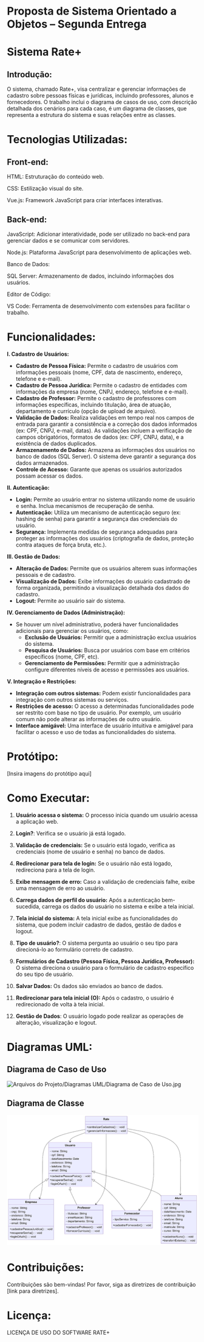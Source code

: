# Proposta de Sistema Orientado a Objetos – Segunda Entrega 

# Sistema Rate+

## Introdução:

O sistema, chamado Rate+, visa centralizar e gerenciar informações de cadastro sobre pessoas físicas e jurídicas, incluindo professores, alunos e fornecedores. O trabalho inclui o diagrama de casos de uso, com descrição detalhada dos cenários para cada caso, é um diagrama de classes, que representa a estrutura do sistema e suas relações entre as classes. 

# Tecnologias Utilizadas:

## Front-end:

HTML: Estruturação do conteúdo web.

CSS: Estilização visual do site.

Vue.js: Framework JavaScript para criar interfaces interativas.

## Back-end:

JavaScript: Adicionar interatividade, pode ser utilizado no back-end para gerenciar dados e se comunicar com servidores.

Node.js: Plataforma JavaScript para desenvolvimento de aplicações web.

Banco de Dados:

SQL Server: Armazenamento de dados, incluindo informações dos usuários.

Editor de Código:

VS Code: Ferramenta de desenvolvimento com extensões para facilitar o trabalho.

# Funcionalidades:

**I. Cadastro de Usuários:**

* **Cadastro de Pessoa Física:** Permite o cadastro de usuários com informações pessoais (nome, CPF, data de nascimento, endereço, telefone e e-mail).
* **Cadastro de Pessoa Jurídica:**  Permite o cadastro de entidades com informações da empresa (nome, CNPJ, endereço, telefone e e-mail).
* **Cadastro de Professor:**  Permite o cadastro de professores com informações específicas, incluindo titulação, área de atuação, departamento e currículo (opção de upload de arquivo).
* **Validação de Dados:** Realiza validações em tempo real nos campos de entrada para garantir a consistência e a correção dos dados informados (ex: CPF, CNPJ, e-mail, datas).  As validações incluem a verificação de campos obrigatórios, formatos de dados (ex: CPF, CNPJ, data), e a existência de dados duplicados.
* **Armazenamento de Dados:** Armazena as informações dos usuários no banco de dados (SQL Server).  O sistema deve garantir a segurança dos dados armazenados.
* **Controle de Acesso:**  Garante que apenas os usuários autorizados possam acessar os dados.


**II. Autenticação:**

* **Login:** Permite ao usuário entrar no sistema utilizando nome de usuário e senha.  Inclua mecanismos de recuperação de senha.
* **Autenticação:** Utiliza um mecanismo de autenticação seguro (ex: hashing de senha) para garantir a segurança das credenciais do usuário.
* **Segurança:** Implementa medidas de segurança adequadas para proteger as informações dos usuários (criptografia de dados, proteção contra ataques de força bruta, etc.).

**III. Gestão de Dados:**

* **Alteração de Dados:**  Permite que os usuários alterem suas informações pessoais e de cadastro.
* **Visualização de Dados:** Exibe informações do usuário cadastrado de forma organizada, permitindo a visualização detalhada dos dados do cadastro.
* **Logout:** Permite ao usuário sair do sistema.


**IV. Gerenciamento de Dados (Administração):**

* Se houver um nível administrativo, poderá haver funcionalidades adicionais para gerenciar os usuários, como:
    * **Exclusão de Usuários:** Permitir que a administração exclua usuários do sistema.
    * **Pesquisa de Usuários:** Busca por usuários com base em critérios específicos (nome, CPF, etc).
    * **Gerenciamento de Permissões:**  Permitir que a administração configure diferentes níveis de acesso e permissões aos usuários.


**V. Integração e Restrições:**

* **Integração com outros sistemas:** Podem existir funcionalidades para integração com outros sistemas ou serviços.
* **Restrições de acesso:**  O acesso a determinadas funcionalidades pode ser restrito com base no tipo de usuário. Por exemplo, um usuário comum não pode alterar as informações de outro usuário.
* **Interface amigável:**  Uma interface de usuário intuitiva e amigável para facilitar o acesso e uso de todas as funcionalidades do sistema.

# Protótipo:

[Insira imagens do protótipo aqui]

# Como Executar:

1. **Usuário acessa o sistema:**  O processo inicia quando um usuário acessa a aplicação web.

2. **Login?**: Verifica se o usuário já está logado.

3. **Validação de credenciais:** Se o usuário está logado, verifica as credenciais (nome de usuário e senha) no banco de dados.

4. **Redirecionar para tela de login:** Se o usuário não está logado, redireciona para a tela de login.

5. **Exibe mensagem de erro:** Caso a validação de credenciais falhe, exibe uma mensagem de erro ao usuário.

6. **Carrega dados de perfil do usuário:** Após a autenticação bem-sucedida, carrega os dados do usuário no sistema e exibe a tela inicial.

7. **Tela inicial do sistema:**  A tela inicial exibe as funcionalidades do sistema, que podem incluir cadastro de dados, gestão de dados e logout.

8. **Tipo de usuário?**: O sistema pergunta ao usuário o seu tipo para direcioná-lo ao formulário correto de cadastro.

9. **Formulários de Cadastro (Pessoa Física, Pessoa Jurídica, Professor):** O sistema direciona o usuário para o formulário de cadastro específico do seu tipo de usuário.

10. **Salvar Dados:**  Os dados são enviados ao banco de dados.

11. **Redirecionar para tela inicial (O):** Após o cadastro, o usuário é redirecionado de volta à tela inicial.

12. **Gestão de Dados**:  O usuário logado pode realizar as operações de alteração, visualização e logout.

# Diagramas UML:

## Diagrama de Caso de Uso

![Arquivos do Projeto/Diagramas UML/Diagrama de Caso de Uso.jpg]()

## Diagrama de Classe

![Arquivos do Projeto/Diagramas UML/Diagrama de Classe.jpg](https://github.com/dangs12/rate-plus/blob/aac191a1cabd2f85c9c38ca4128e9e011904eac6/Arquivos%20do%20Projeto/Diagramas%20UML/Diagrama%20de%20Classe.jpg)

# Contribuições:

Contribuições são bem-vindas! Por favor, siga as diretrizes de contribuição [link para diretrizes].

# Licença:

LICENÇA DE USO DO SOFTWARE RATE+ 
